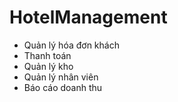 # HotelManagement
- Quản lý hóa đơn khách
- Thanh toán
- Quản lý kho
- Quản lý nhân viên
- Báo cáo doanh thu
